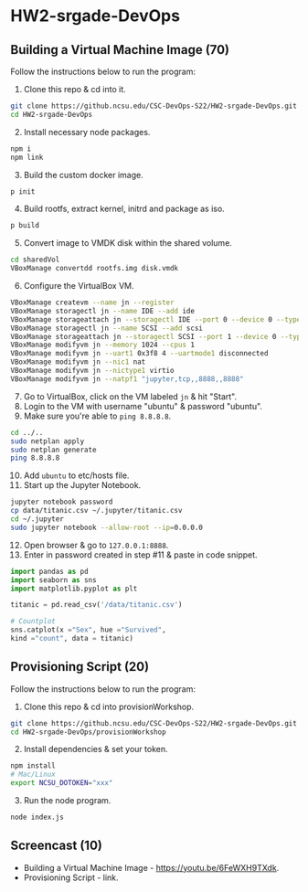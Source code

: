 # HW2-srgade-DevOps
## Building a Virtual Machine Image (70)
Follow the instructions below to run the program:
1. Clone this repo & cd into it.
``` bash
git clone https://github.ncsu.edu/CSC-DevOps-S22/HW2-srgade-DevOps.git
cd HW2-srgade-DevOps
```
2. Install necessary node packages.
``` bash
npm i
npm link
```
3. Build the custom docker image.
``` bash
p init
```
4. Build rootfs, extract kernel, initrd and package as iso.
``` bash
p build
```
5. Convert image to VMDK disk within the shared volume.
``` bash
cd sharedVol
VBoxManage convertdd rootfs.img disk.vmdk
```
6. Configure the VirtualBox VM.
``` bash
VBoxManage createvm --name jn --register
VBoxManage storagectl jn --name IDE --add ide
VBoxManage storageattach jn --storagectl IDE --port 0 --device 0 --type dvddrive --medium jn.iso
VBoxManage storagectl jn --name SCSI --add scsi
VBoxManage storageattach jn --storagectl SCSI --port 1 --device 0 --type hdd --medium disk.vmdk
VBoxManage modifyvm jn --memory 1024 --cpus 1
VBoxManage modifyvm jn --uart1 0x3f8 4 --uartmode1 disconnected
VBoxManage modifyvm jn --nic1 nat
VBoxManage modifyvm jn --nictype1 virtio
VBoxManage modifyvm jn --natpf1 "jupyter,tcp,,8888,,8888"
```
7. Go to VirtualBox, click on the VM labeled `jn` & hit "Start".
8. Login to the VM with username "ubuntu" & password "ubuntu".
9. Make sure you're able to `ping 8.8.8.8`.
``` bash
cd ../..
sudo netplan apply
sudo netplan generate
ping 8.8.8.8
```
10. Add `ubuntu` to etc/hosts file.
11. Start up the Jupyter Notebook.
``` bash
jupyter notebook password
cp data/titanic.csv ~/.jupyter/titanic.csv
cd ~/.jupyter
sudo jupyter notebook --allow-root --ip=0.0.0.0
```
12. Open browser & go to `127.0.0.1:8888`.
13. Enter in password created in step #11 & paste in code snippet.
``` python
import pandas as pd
import seaborn as sns
import matplotlib.pyplot as plt

titanic = pd.read_csv('/data/titanic.csv')

# Countplot
sns.catplot(x ="Sex", hue ="Survived",
kind ="count", data = titanic)
```
## Provisioning Script (20)
Follow the instructions below to run the program:
1. Clone this repo & cd into provisionWorkshop.
``` bash
git clone https://github.ncsu.edu/CSC-DevOps-S22/HW2-srgade-DevOps.git
cd HW2-srgade-DevOps/provisionWorkshop
```
2. Install dependencies & set your token.
``` bash
npm install
# Mac/Linux
export NCSU_DOTOKEN="xxx"
```
3. Run the node program.
``` bash
node index.js
```
## Screencast (10)
* Building a Virtual Machine Image - https://youtu.be/6FeWXH9TXdk.
* Provisioning Script - link.
